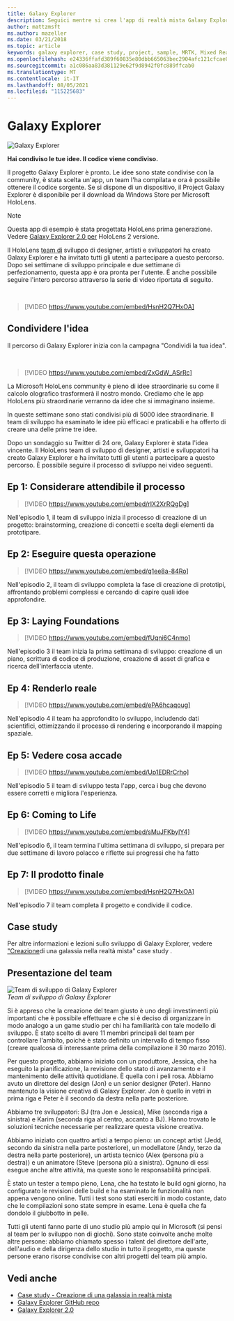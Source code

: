 ```yaml
---
title: Galaxy Explorer
description: Seguici mentre si crea l'app di realtà mista Galaxy Explorer, il vincitore della campagna Condividi la tua idea.
author: mattzmsft
ms.author: mazeller
ms.date: 03/21/2018
ms.topic: article
keywords: galaxy explorer, case study, project, sample, MRTK, Mixed Reality Toolkit, Unity, app di esempio, app di esempio, open source, Microsoft Store, HoloLens, visore per realtà mista, visore windows mixed reality, visore per realtà virtuale
ms.openlocfilehash: e24336ffafd389f60835e80dbb665063bec2904afc121cfcae0f2c9d2b70dd2f
ms.sourcegitcommit: a1c086aa83d381129e62f9d8942f0fc889ffcab0
ms.translationtype: MT
ms.contentlocale: it-IT
ms.lasthandoff: 08/05/2021
ms.locfileid: "115225683"
---
```

# <a name="galaxy-explorer"></a>Galaxy Explorer
![Galaxy Explorer](../images/HTK_GalaxyExplorer.jpg)

**Hai condiviso le tue idee. Il codice viene condiviso.**

Il progetto Galaxy Explorer è pronto. Le idee sono state condivise con la community, è stata scelta un'app, un team l'ha compilata e ora è possibile ottenere il codice sorgente. Se si dispone di un dispositivo, il Project Galaxy Explorer è disponibile per il download da Windows Store per Microsoft HoloLens.

>[!NOTE]
>Questa app di esempio è stata progettata HoloLens prima generazione. Vedere [Galaxy Explorer 2.0 per](galaxy-explorer-update.md) HoloLens 2 versione.

Il HoloLens [team di](galaxy-explorer.md#meet-the-team) sviluppo di designer, artisti e sviluppatori ha creato Galaxy Explorer e ha invitato tutti gli utenti a partecipare a questo percorso. Dopo sei settimane di sviluppo principale e due settimane di perfezionamento, questa app è ora pronta per l'utente. È anche possibile seguire l'intero percorso attraverso la serie di video riportata di seguito.

<br>

>[!VIDEO https://www.youtube.com/embed/HsnH2Q7HxOA]

## <a name="share-your-idea"></a>Condividere l'idea

Il percorso di Galaxy Explorer inizia con la campagna "Condividi la tua idea".

<br>

>[!VIDEO https://www.youtube.com/embed/ZxGdW_ASrRc]

La Microsoft HoloLens community è pieno di idee straordinarie su come il calcolo olografico trasformerà il nostro mondo. Crediamo che le app HoloLens più straordinarie verranno da idee che si immaginano insieme.

In queste settimane sono stati condivisi più di 5000 idee straordinarie. Il team di sviluppo ha esaminato le idee più efficaci e praticabili e ha offerto di creare una delle prime tre idee.

Dopo un sondaggio su Twitter di 24 ore, Galaxy Explorer è stata l'idea vincente. Il HoloLens team di sviluppo di designer, artisti e sviluppatori ha creato Galaxy Explorer e ha invitato tutti gli utenti a partecipare a questo percorso. È possibile seguire il processo di sviluppo nei video seguenti.

## <a name="ep-1-trust-the-process"></a>Ep 1: Considerare attendibile il processo

>[!VIDEO https://www.youtube.com/embed/rIX2XrRQgDg]

Nell'episodio 1, il team di sviluppo inizia il processo di creazione di un progetto: brainstorming, creazione di concetti e scelta degli elementi da prototipare.

## <a name="ep-2-lets-do-this"></a>Ep 2: Eseguire questa operazione

>[!VIDEO https://www.youtube.com/embed/q1ee8a-84Ro]

Nell'episodio 2, il team di sviluppo completa la fase di creazione di prototipi, affrontando problemi complessi e cercando di capire quali idee approfondire.

## <a name="ep-3-laying-foundations"></a>Ep 3: Laying Foundations

>[!VIDEO https://www.youtube.com/embed/fUqni6C4nmo]

Nell'episodio 3 il team inizia la prima settimana di sviluppo: creazione di un piano, scrittura di codice di produzione, creazione di asset di grafica e ricerca dell'interfaccia utente.

## <a name="ep-4-make-it-real"></a>Ep 4: Renderlo reale

>[!VIDEO https://www.youtube.com/embed/ePA6hcaqoug]

Nell'episodio 4 il team ha approfondito lo sviluppo, includendo dati scientifici, ottimizzando il processo di rendering e incorporando il mapping spaziale.

## <a name="ep-5-see-what-happens"></a>Ep 5: Vedere cosa accade

>[!VIDEO https://www.youtube.com/embed/Up1EDRrCrho]

Nell'episodio 5 il team di sviluppo testa l'app, cerca i bug che devono essere corretti e migliora l'esperienza.

## <a name="ep-6-coming-to-life"></a>Ep 6: Coming to Life

>[!VIDEO https://www.youtube.com/embed/sMuJFKbylY4]

Nell'episodio 6, il team termina l'ultima settimana di sviluppo, si prepara per due settimane di lavoro polacco e riflette sui progressi che ha fatto

## <a name="ep-7-the-final-product"></a>Ep 7: Il prodotto finale

>[!VIDEO https://www.youtube.com/embed/HsnH2Q7HxOA]

Nell'episodio 7 il team completa il progetto e condivide il codice.

## <a name="case-study"></a>Case study

Per altre informazioni e lezioni sullo sviluppo di Galaxy Explorer, vedere ["Creazione](../../out-of-scope/case-study-creating-a-galaxy-in-mixed-reality.md)di una galassia nella realtà mista" case study .

## <a name="meet-the-team"></a>Presentazione del team

![Team di sviluppo di Galaxy Explorer](images/syiteampic.jpg)<br>
*Team di sviluppo di Galaxy Explorer*

Si è appreso che la creazione del team giusto è uno degli investimenti più importanti che è possibile effettuare e che si è deciso di organizzare in modo analogo a un game studio per chi ha familiarità con tale modello di sviluppo. È stato scelto di avere 11 membri principali del team per controllare l'ambito, poiché è stato definito un intervallo di tempo fisso (creare qualcosa di interessante prima della compilazione il 30 marzo 2016).

Per questo progetto, abbiamo iniziato con un produttore, Jessica, che ha eseguito la pianificazione, la revisione dello stato di avanzamento e il mantenimento delle attività quotidiane. È quella con i peli rosa. Abbiamo avuto un direttore del design (Jon) e un senior designer (Peter). Hanno mantenuto la visione creativa di Galaxy Explorer. Jon è quello in vetri in prima riga e Peter è il secondo da destra nella parte posteriore.

Abbiamo tre sviluppatori: BJ (tra Jon e Jessica), Mike (seconda riga a sinistra) e Karim (seconda riga al centro, accanto a BJ). Hanno trovato le soluzioni tecniche necessarie per realizzare questa visione creativa.

Abbiamo iniziato con quattro artisti a tempo pieno: un concept artist (Jedd, secondo da sinistra nella parte posteriore), un modellatore (Andy, terzo da destra nella parte posteriore), un artista tecnico (Alex (persona più a destra)) e un animatore (Steve (persona più a sinistra). Ognuno di essi esegue anche altre attività, ma queste sono le responsabilità principali.

È stato un tester a tempo pieno, Lena, che ha testato le build ogni giorno, ha configurato le revisioni delle build e ha esaminato le funzionalità non appena vengono online. Tutti i test sono stati eserciti in modo costante, dato che le compilazioni sono state sempre in esame. Lena è quella che fa dondolo il giubbotto in pelle.

Tutti gli utenti fanno parte di uno studio più ampio qui in Microsoft (si pensi al team per lo sviluppo non di giochi). Sono state coinvolte anche molte altre persone: abbiamo chiamato spesso i talent del direttore dell'arte, dell'audio e della dirigenza dello studio in tutto il progetto, ma queste persone erano risorse condivise con altri progetti del team più ampio.

## <a name="see-also"></a>Vedi anche
* [Case study - Creazione di una galassia in realtà mista](../../out-of-scope/case-study-creating-a-galaxy-in-mixed-reality.md)
* [Galaxy Explorer GitHub repo](https://github.com/Microsoft/GalaxyExplorer)
* [Galaxy Explorer 2.0](galaxy-explorer-update.md)
